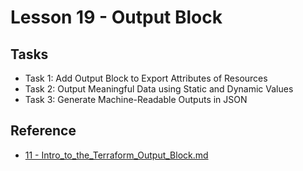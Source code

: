 # Lesson 19 - Output Block

## Tasks

- Task 1: Add Output Block to Export Attributes of Resources
- Task 2: Output Meaningful Data using Static and Dynamic Values
- Task 3: Generate Machine-Readable Outputs in JSON

## Reference

- [11 - Intro_to_the_Terraform_Output_Block.md](https://github.com/btkrausen/hashicorp/blob/master/terraform/Hands-On%20Labs/Section%2004%20-%20Understand%20Terraform%20Basics/11%20-%20Intro_to_the_Terraform_Output_Block.md)
